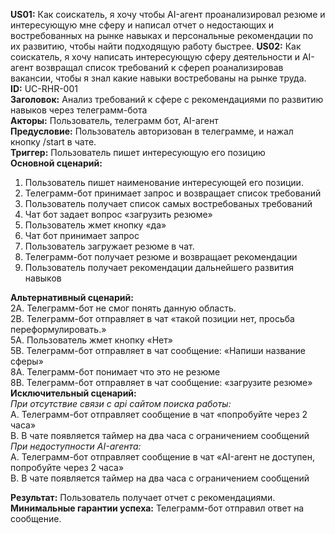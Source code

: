 **US01:** Как соискатель, я хочу чтобы AI-агент проанализировал резюме и интересующую мне сферу и написал отчет о недостающих и востребованных на рынке навыках и персональные рекомендации по их развитию, чтобы найти подходящую работу быстрее. 
**US02:** Как соискатель, я хочу написать интересующую сферу деятельности и AI-агент возвращал список требований к сфереп роанализировав вакансии, чтобы я знал какие навыки востребованы на рынке труда.  
**ID:** UC-RHR-001  
**Заголовок:**	Анализ требований к сфере с рекомендациями по развитию навыков через телеграмм-бота  
**Акторы:**	Пользователь, телеграмм бот, AI-агент  
**Предусловие:** 	Пользователь авторизован в телеграмме, и нажал кнопку /start в чате.  
**Триггер:** 	Пользователь пишет интересующую его позицию   
**Основной сценарий:**  
1.	Пользователь пишет наименование интересующей его позиции.
2.	Телеграмм-бот принимает запрос и возвращает список требований
3.	Пользователь получает список самых востребованых требований
4.	Чат бот задает вопрос «загрузить резюме»
5.	Пользователь жмет кнопку «да»
6.	Чат бот принимает запрос 
7.	Пользователь загружает резюме в чат. 
8.	Телеграмм-бот получает резюме и возвращает рекомендации
9.	Пользователь получает рекомендации дальнейшего развития навыков
  
**Альтернативный сценарий:**  
  2А. Телеграмм-бот не смог понять данную область.  
  2B. Телеграмм-бот отправляет в чат «такой позиции нет, просьба переформулировать.»  
  5А. Пользователь жмет кнопку «Нет»  
  5В. Телеграмм-бот отправляет в чат сообщение: «Напиши название сферы»  
  8А. Телеграмм-бот понимает что это не резюме  
  8В. Телеграмм-бот отправляет в чат сообщение: «загрузите резюме»    
**Исключительный сценарий:**  
*При отсутствие связи с api сайтом поиска работы:*     
A.	Телеграмм-бот отправляет сообщение в чат «попробуйте через 2 часа»  
B.	В чате появляется таймер на два часа с ограничением сообщений  
*При недоступности AI-агента:*  
A.	Телеграмм-бот отправляет сообщение в чат «AI-агент не доступен, попробуйте через 2 часа»  
B.	В чате появляется таймер на два часа с ограничением сообщений  

**Результат:**	Пользователь получает  отчет с рекомендациями.  
**Минимальные гарантии успеха:** Телеграмм-бот отправил ответ на сообщение.

